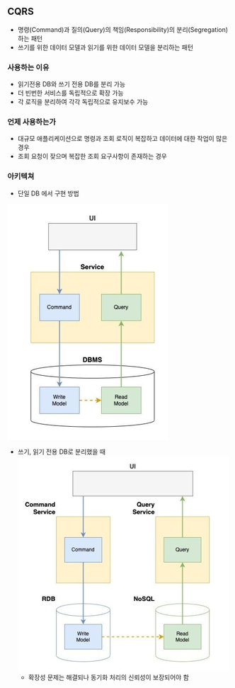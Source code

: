 ## CQRS
- 명령(Command)과 질의(Query)의 책임(Responsibility)의 분리(Segregation) 하는 패턴
- 쓰기를 위한 데이터 모델과 읽기를 위한 데이터 모델을 분리하는 패턴

### 사용하는 이유
- 읽기전용 DB와 쓰기 전용 DB를 분리 가능
- 더 빈번한 서비스를 독립적으로 확장 가능
- 각 로직을 분리하여 각각 독립적으로 유지보수 가능

### 언제 사용하는가
- 대규모 애플리케이션으로 명령과 조회 로직이 복잡하고 데이터에 대한 작업이 많은 경우
- 조회 요청이 잦으며 복잡한 조회 요구사항이 존재하는 경우

### 아키텍쳐
- 단일 DB 에서 구현 방법
<img src="../img/ETC-CQRS-01.png">

- 쓰기, 읽기 전용 DB로 분리했을 때
  <img src="../img/ETC-CQRS-02.png">
  - 확장성 문제는 해결되나 동기화 처리의 신뢰성이 보장되어야 함